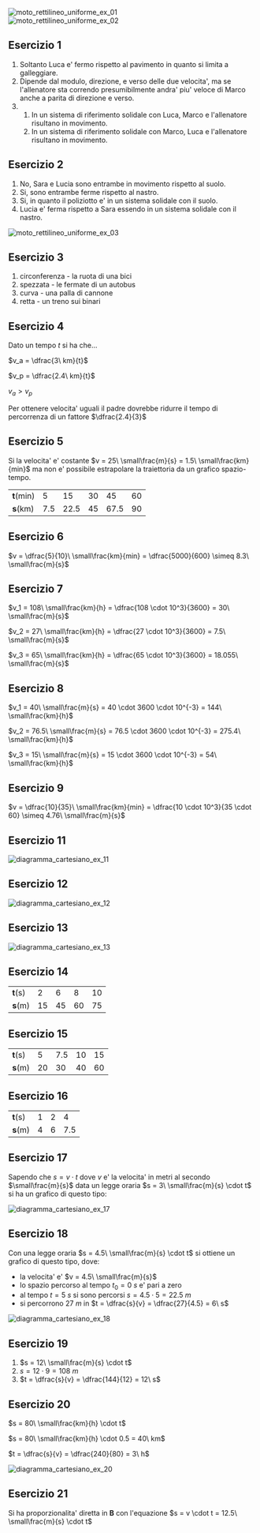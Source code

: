 ![moto_rettilineo_uniforme_ex_01](https://github.com/dennyb87/phoenomena/assets/7195133/6a811308-fb3c-4511-94ef-b4a2fbe90d22)  
![moto_rettilineo_uniforme_ex_02](https://github.com/dennyb87/phoenomena/assets/7195133/6bbb1935-2643-4ed5-a15e-67a47d0c048b)  

## Esercizio 1  

1. Soltanto Luca e' fermo rispetto al pavimento in quanto si limita a galleggiare.  
2. Dipende dal modulo, direzione, e verso delle due velocita', ma se l'allenatore sta correndo presumibilmente andra' piu' veloce di Marco anche a parita di direzione e verso.  
3. 
   1. In un sistema di riferimento solidale con Luca, Marco e l'allenatore risultano in movimento.
   2. In un sistema di riferimento solidale con Marco, Luca e l'allenatore risultano in movimento.  

## Esercizio 2  

1. No, Sara e Lucia sono entrambe in movimento rispetto al suolo.
2. Si, sono entrambe ferme rispetto al nastro.
3. Si, in quanto il poliziotto e' in un sistema solidale con il suolo.
4. Lucia e' ferma rispetto a Sara essendo in un sistema solidale con il nastro.

![moto_rettilineo_uniforme_ex_03](https://github.com/dennyb87/phoenomena/assets/7195133/314aae67-bfbd-4047-91c3-74790ca816dc)  

## Esercizio 3  

1. circonferenza - la ruota di una bici
2. spezzata - le fermate di un autobus
3. curva - una palla di cannone
4. retta - un treno sui binari

## Esercizio 4  

Dato un tempo $t$ si ha che...  

$v_a = \dfrac{3\ km}{t}$  

$v_p = \dfrac{2.4\ km}{t}$  

$v_a > v_p$  

Per ottenere velocita' uguali il padre dovrebbe ridurre il tempo di percorrenza di un fattore $\dfrac{2.4}{3}$  

## Esercizio 5  

Si la velocita' e' costante $v = 25\ \small\frac{m}{s} = 1.5\ \small\frac{km}{min}$ ma non e' possibile estrapolare la traiettoria da un grafico spazio-tempo.  

|            |       |        |      |        |      |
| ---------- | ----- | ------ | ---- | ------ | ---- |
| **t**(min) | $5$   | $15$   | $30$ | $45$   | $60$ |
| **s**(km)  | $7.5$ | $22.5$ | $45$ | $67.5$ | $90$ |

## Esercizio 6  

$v = \dfrac{5}{10}\ \small\frac{km}{min} = \dfrac{5000}{600} \simeq 8.3\ \small\frac{m}{s}$  

## Esercizio 7  

$v_1 = 108\ \small\frac{km}{h} = \dfrac{108 \cdot 10^3}{3600} = 30\ \small\frac{m}{s}$  

$v_2 = 27\ \small\frac{km}{h} = \dfrac{27 \cdot 10^3}{3600} = 7.5\ \small\frac{m}{s}$  

$v_3 = 65\ \small\frac{km}{h} = \dfrac{65 \cdot 10^3}{3600} = 18.055\ \small\frac{m}{s}$  

## Esercizio 8  

$v_1 = 40\ \small\frac{m}{s} = 40 \cdot 3600 \cdot 10^{-3} = 144\ \small\frac{km}{h}$  

$v_2 = 76.5\ \small\frac{m}{s} = 76.5 \cdot 3600 \cdot 10^{-3} = 275.4\ \small\frac{km}{h}$  

$v_3 = 15\ \small\frac{m}{s} = 15 \cdot 3600 \cdot 10^{-3} = 54\ \small\frac{km}{h}$  

## Esercizio 9  

$v = \dfrac{10}{35}\ \small\frac{km}{min} = \dfrac{10 \cdot 10^3}{35 \cdot 60} \simeq 4.76\ \small\frac{m}{s}$  

## Esercizio 11  

![diagramma_cartesiano_ex_11](https://github.com/dennyb87/phoenomena/assets/7195133/ca84e8a1-209e-4290-a037-c5a1b53c7452)  

## Esercizio 12  

![diagramma_cartesiano_ex_12](https://github.com/dennyb87/phoenomena/assets/7195133/30e0da13-d834-4921-bc85-5676cf80e8aa)  

## Esercizio 13  

![diagramma_cartesiano_ex_13](https://github.com/dennyb87/phoenomena/assets/7195133/ba8eaed3-16a5-406f-93b2-9a9e3fb4fab2)  

## Esercizio 14  

|          |      |      |      |      |
| -------- | ---- | ---- | ---- | ---- |
| **t**(s) | $2$  | $6$  | $8$  | $10$ |
| **s**(m) | $15$ | $45$ | $60$ | $75$ |

## Esercizio 15  

|          |      |       |      |      |
| -------- | ---- | ----- | ---- | ---- |
| **t**(s) | $5$  | $7.5$ | $10$ | $15$ |
| **s**(m) | $20$ | $30$  | $40$ | $60$ |

## Esercizio 16  

|          |     |     |       |
| -------- | --- | --- | ----- |
| **t**(s) | $1$ | $2$ | $4$   |
| **s**(m) | $4$ | $6$ | $7.5$ |

## Esercizio 17  

Sapendo che $s = v \cdot t$ dove $v$ e' la velocita' in metri al secondo $\small\frac{m}{s}$ data un legge oraria $s = 3\ \small\frac{m}{s} \cdot t$ si ha un grafico di questo tipo:  

![diagramma_cartesiano_ex_17](https://github.com/dennyb87/phoenomena/assets/7195133/7ae83513-b261-43b4-a8eb-c551c0b92979)  

## Esercizio 18  

Con una legge oraria $s = 4.5\ \small\frac{m}{s} \cdot t$ si ottiene un grafico di questo tipo, dove:  

* la velocita' e' $v = 4.5\ \small\frac{m}{s}$
* lo spazio percorso al tempo $t_0 = 0\ s$ e' pari a zero
* al tempo $t = 5\ s$ si sono percorsi $s = 4.5 \cdot 5 = 22.5\ m$
* si percorrono $27\ m$ in $t = \dfrac{s}{v} = \dfrac{27}{4.5} = 6\ s$

![diagramma_cartesiano_ex_18](https://github.com/dennyb87/phoenomena/assets/7195133/f2e7879f-cd79-4c22-8408-55636435ca93)  


## Esercizio 19  

1. $s = 12\ \small\frac{m}{s} \cdot t$
2. $s = 12 \cdot 9 = 108\ m$
3. $t = \dfrac{s}{v} = \dfrac{144}{12} = 12\ s$

## Esercizio 20  

$s = 80\ \small\frac{km}{h} \cdot t$  

$s = 80\ \small\frac{km}{h} \cdot 0.5 = 40\ km$  

$t = \dfrac{s}{v} = \dfrac{240}{80} = 3\ h$  

![diagramma_cartesiano_ex_20](https://github.com/dennyb87/phoenomena/assets/7195133/cfa34bd5-ec62-4a0d-ab01-c5c5b1016ab0)

## Esercizio 21  

Si ha proporzionalita' diretta in **B** con l'equazione $s = v \cdot t = 12.5\ \small\frac{m}{s} \cdot t$  

